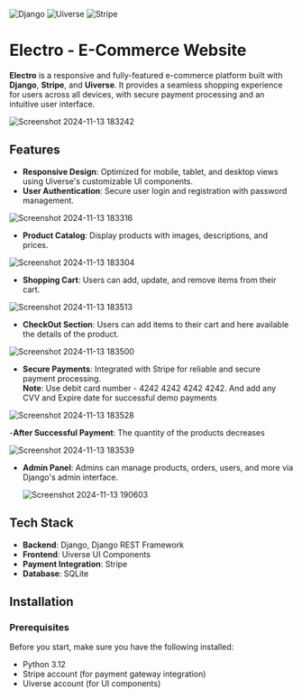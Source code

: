 ![Django](https://img.shields.io/badge/Django-blue)
![Uiverse](https://img.shields.io/badge/Uiverse-yellow)
![Stripe](https://img.shields.io/badge/Stripe-red)


# Electro - E-Commerce Website

**Electro** is a responsive and fully-featured e-commerce platform built with **Django**, **Stripe**, and **Uiverse**. It provides a seamless shopping experience for users across all devices, with secure payment processing and an intuitive user interface.

![Screenshot 2024-11-13 183242](https://github.com/user-attachments/assets/a02efa62-1406-4902-9416-1df6b4b4fea5)

## Features

- **Responsive Design**: Optimized for mobile, tablet, and desktop views using Uiverse's customizable UI components.
- **User Authentication**: Secure user login and registration with password management.
  
![Screenshot 2024-11-13 183316](https://github.com/user-attachments/assets/fcd6307e-b07a-49a1-a155-3d952ffb82b2)

- **Product Catalog**: Display products with images, descriptions, and prices.
  
![Screenshot 2024-11-13 183304](https://github.com/user-attachments/assets/9b57af8a-a02b-4aa3-ae28-de9dfac5ca1b)

- **Shopping Cart**: Users can add, update, and remove items from their cart.

![Screenshot 2024-11-13 183513](https://github.com/user-attachments/assets/98897c85-f152-40ab-911a-48bdf3b73e49)

- **CheckOut Section**: Users can add items to their cart and here available the details of the product.

![Screenshot 2024-11-13 183500](https://github.com/user-attachments/assets/c0b4840b-5651-4be6-bf63-0e85c233555c)

- **Secure Payments**: Integrated with Stripe for reliable and secure payment processing.  
         **Note**: Use debit card number - 4242 4242 4242 4242. And add any CVV and Expire date for successful demo payments
  
![Screenshot 2024-11-13 183528](https://github.com/user-attachments/assets/2c922e61-6ca2-4393-976a-cff10ebdd87c)


-**After Successful Payment**: The quantity of the products decreases

![Screenshot 2024-11-13 183539](https://github.com/user-attachments/assets/aad2bcfb-b79e-4d40-a3e4-1a9ca4df6709)

- **Admin Panel**: Admins can manage products, orders, users, and more via Django's admin interface.
  
  ![Screenshot 2024-11-13 190603](https://github.com/user-attachments/assets/cbaa1f51-a05c-4438-bd17-b3e49705d627)


## Tech Stack

- **Backend**: Django, Django REST Framework
- **Frontend**: Uiverse UI Components
- **Payment Integration**: Stripe
- **Database**: SQLite 

## Installation

### Prerequisites

Before you start, make sure you have the following installed:

- Python 3.12
- Stripe account (for payment gateway integration)
- Uiverse account (for UI components)


